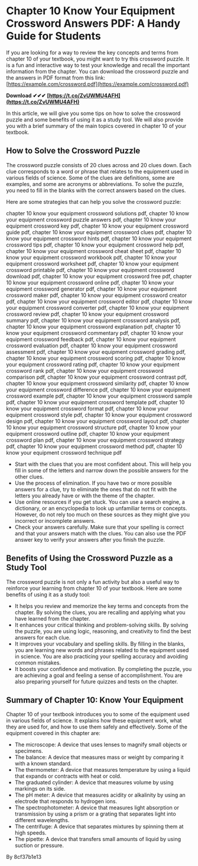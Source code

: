 # Chapter 10 Know Your Equipment Crossword Answers PDF: A Handy Guide for Students
 
If you are looking for a way to review the key concepts and terms from chapter 10 of your textbook, you might want to try this crossword puzzle. It is a fun and interactive way to test your knowledge and recall the important information from the chapter. You can download the crossword puzzle and the answers in PDF format from this link: [https://example.com/crossword.pdf](https://example.com/crossword.pdf)
 
**Download ✔✔✔ [https://t.co/ZvUWMU4AFH](https://t.co/ZvUWMU4AFH)**


 
In this article, we will give you some tips on how to solve the crossword puzzle and some benefits of using it as a study tool. We will also provide you with a brief summary of the main topics covered in chapter 10 of your textbook.
 
## How to Solve the Crossword Puzzle
 
The crossword puzzle consists of 20 clues across and 20 clues down. Each clue corresponds to a word or phrase that relates to the equipment used in various fields of science. Some of the clues are definitions, some are examples, and some are acronyms or abbreviations. To solve the puzzle, you need to fill in the blanks with the correct answers based on the clues.
 
Here are some strategies that can help you solve the crossword puzzle:
 
chapter 10 know your equipment crossword solutions pdf,  chapter 10 know your equipment crossword puzzle answers pdf,  chapter 10 know your equipment crossword key pdf,  chapter 10 know your equipment crossword guide pdf,  chapter 10 know your equipment crossword clues pdf,  chapter 10 know your equipment crossword hints pdf,  chapter 10 know your equipment crossword tips pdf,  chapter 10 know your equipment crossword help pdf,  chapter 10 know your equipment crossword cheat sheet pdf,  chapter 10 know your equipment crossword workbook pdf,  chapter 10 know your equipment crossword worksheet pdf,  chapter 10 know your equipment crossword printable pdf,  chapter 10 know your equipment crossword download pdf,  chapter 10 know your equipment crossword free pdf,  chapter 10 know your equipment crossword online pdf,  chapter 10 know your equipment crossword generator pdf,  chapter 10 know your equipment crossword maker pdf,  chapter 10 know your equipment crossword creator pdf,  chapter 10 know your equipment crossword editor pdf,  chapter 10 know your equipment crossword converter pdf,  chapter 10 know your equipment crossword review pdf,  chapter 10 know your equipment crossword summary pdf,  chapter 10 know your equipment crossword analysis pdf,  chapter 10 know your equipment crossword explanation pdf,  chapter 10 know your equipment crossword commentary pdf,  chapter 10 know your equipment crossword feedback pdf,  chapter 10 know your equipment crossword evaluation pdf,  chapter 10 know your equipment crossword assessment pdf,  chapter 10 know your equipment crossword grading pdf,  chapter 10 know your equipment crossword scoring pdf,  chapter 10 know your equipment crossword rating pdf,  chapter 10 know your equipment crossword rank pdf,  chapter 10 know your equipment crossword comparison pdf,  chapter 10 know your equipment crossword contrast pdf,  chapter 10 know your equipment crossword similarity pdf,  chapter 10 know your equipment crossword difference pdf,  chapter 10 know your equipment crossword example pdf,  chapter 10 know your equipment crossword sample pdf,  chapter 10 know your equipment crossword template pdf,  chapter 10 know your equipment crossword format pdf,  chapter 10 know your equipment crossword style pdf,  chapter 10 know your equipment crossword design pdf,  chapter 10 know your equipment crossword layout pdf,  chapter 10 know your equipment crossword structure pdf,  chapter 10 know your equipment crossword outline pdf,  chapter 10 know your equipment crossword plan pdf,  chapter 10 know your equipment crossword strategy pdf,  chapter 10 know your equipment crossword method pdf,  chapter 10 know your equipment crossword technique pdf
 
- Start with the clues that you are most confident about. This will help you fill in some of the letters and narrow down the possible answers for the other clues.
- Use the process of elimination. If you have two or more possible answers for a clue, try to eliminate the ones that do not fit with the letters you already have or with the theme of the chapter.
- Use online resources if you get stuck. You can use a search engine, a dictionary, or an encyclopedia to look up unfamiliar terms or concepts. However, do not rely too much on these sources as they might give you incorrect or incomplete answers.
- Check your answers carefully. Make sure that your spelling is correct and that your answers match with the clues. You can also use the PDF answer key to verify your answers after you finish the puzzle.

## Benefits of Using the Crossword Puzzle as a Study Tool
 
The crossword puzzle is not only a fun activity but also a useful way to reinforce your learning from chapter 10 of your textbook. Here are some benefits of using it as a study tool:

- It helps you review and memorize the key terms and concepts from the chapter. By solving the clues, you are recalling and applying what you have learned from the chapter.
- It enhances your critical thinking and problem-solving skills. By solving the puzzle, you are using logic, reasoning, and creativity to find the best answers for each clue.
- It improves your vocabulary and spelling skills. By filling in the blanks, you are learning new words and phrases related to the equipment used in science. You are also practicing your spelling accuracy and avoiding common mistakes.
- It boosts your confidence and motivation. By completing the puzzle, you are achieving a goal and feeling a sense of accomplishment. You are also preparing yourself for future quizzes and tests on the chapter.

## Summary of Chapter 10: Know Your Equipment
 
Chapter 10 of your textbook introduces you to some of the equipment used in various fields of science. It explains how these equipment work, what they are used for, and how to use them safely and effectively. Some of the equipment covered in this chapter are:

- The microscope: A device that uses lenses to magnify small objects or specimens.
- The balance: A device that measures mass or weight by comparing it with a known standard.
- The thermometer: A device that measures temperature by using a liquid that expands or contracts with heat or cold.
- The graduated cylinder: A device that measures volume by using markings on its side.
- The pH meter: A device that measures acidity or alkalinity by using an electrode that responds to hydrogen ions.
- The spectrophotometer: A device that measures light absorption or transmission by using a prism or a grating that separates light into different wavelengths.
- The centrifuge: A device that separates mixtures by spinning them at high speeds.
- The pipette: A device that transfers small amounts of liquid by using suction or pressure.

By
 8cf37b1e13
 
